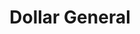 ---
title: "Dollar General"
url: /san-antonio/dollar-general-south-presa-street-2/
shop: variety store
---